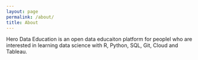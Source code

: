 ```yaml
---
layout: page
permalink: /about/
title: About
---
```



Hero Data Education is an open data educaiton platform for peoplel who are interested in learning data science with R, Python, SQL, Git, Cloud and Tableau.  

<!-- Place this tag where you want the button to render. -->
<!-- <a class="github-button" href="https://github.com/bul-ikana/hugo-cards" data-icon="octicon-star" data-size="large" data-show-count="true" aria-label="Star bul-ikana/hugo-cards on GitHub">Star</a>
<!-- Place this tag in your head or just before your close body tag. -->
<!-- <script async defer src="https://buttons.github.io/buttons.js"></script>
